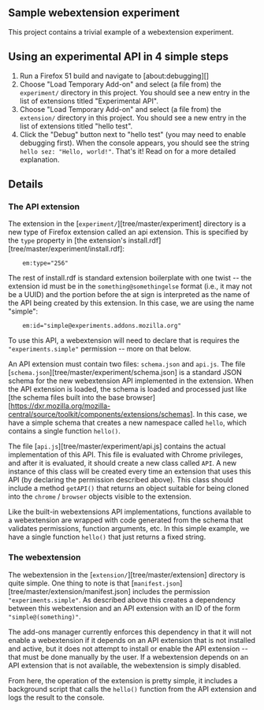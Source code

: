 ## Sample webextension experiment

This project contains a trivial example of a webextension experiment.

## Using an experimental API in 4 simple steps

1. Run a Firefox 51 build and navigate to [about:debugging][]
2. Choose "Load Temporary Add-on" and select (a file from) the
   `experiment/` directory in this project.  You should see
   a new entry in the list of extensions titled "Experimental API".
3. Choose "Load Temporary Add-on" and select (a file from) the
   `extension/` directory in this project.  You should see a new entry
   in the list of extensions titled "hello test".
4. Click the "Debug" button next to "hello test" (you may need to
   enable debugging first).  When the console appears, you should see
   the string `hello sez: "Hello, world!"`.  That's it!  Read on for
   a more detailed explanation.

## Details

### The API extension

The extension in the [`experiment/`][tree/master/experiment]
directory is a new type of Firefox extension called an api extension.
This is specified by the `type` property in
[the extension's install.rdf][tree/master/experiment/install.rdf]:

```
    em:type="256"
```

The rest of install.rdf is standard extension boilerplate with one
twist -- the extension id must be in the `something@somethingelse`
format (i.e., it may not be a UUID) and the portion before the at sign
is interpreted as the name of the API being created by this extension.
In this case, we are using the name "simple":

```
    em:id="simple@experiments.addons.mozilla.org"
```

To use this API, a webextension will need to declare that is requires
the `"experiments.simple"` permission -- more on that below.

An API extension must contain two files: `schema.json` and `api.js`.
The file [`schema.json`][tree/master/experiment/schema.json]
is a standard JSON schema for the new
webextension API implemented in the extension.
When the API extension is loaded, the schema is loaded and processed
just like
[the schema files built into the base browser][https://dxr.mozilla.org/mozilla-central/source/toolkit/components/extensions/schemas].
In this case, we have a simple schema that creates
a new namespace called `hello`, which contains a single function `hello()`.

The file [`api.js`][tree/master/experiment/api.js]
contains the actual implementation of this API.
This file is evaluated with Chrome privileges, and after it is evaluated,
it should create a new class called `API`.  A new instance of this
class will be created every time an extension that uses this API
(by declaring the permission described above).  This class should
include a method `getAPI()` that returns an object suitable for
being cloned into the `chrome` / `browser` objects visible to the
extension.

Like the built-in webextensions API implementations, functions
available to a webextension are wrapped with code generated from
the schema that validates permissions, function arguments, etc.
In this simple example, we have a single function `hello()` that just
returns a fixed string.

### The webextension

The webextension in the [`extension/`][tree/master/extension] directory
is quite simple.
One thing to note is that [`manifest.json`][tree/master/extension/manifest.json]
includes the permission `"experiments.simple"`.
As described above this creates a dependency between this webextension
and an API extension with an ID of the form `"simple@(something)"`.

The add-ons manager currently enforces this dependency in that it will
not enable a webextension if it depends on an API extension that is
not installed and active, but it does not attempt to install or enable
the API extension -- that must be done manually by the user.  If a
webextension depends on an API extension that is not available, the
webextension is simply disabled.

From here, the operation of the extension is pretty simple, it
includes a background script that calls the `hello()` function from
the API extension and logs the result to the console.


